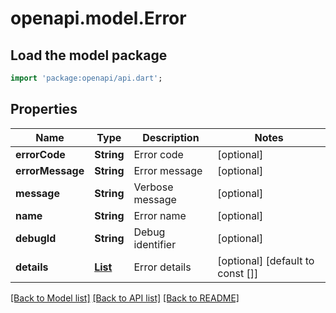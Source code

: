 # openapi.model.Error

## Load the model package

```dart
import 'package:openapi/api.dart';
```

## Properties

| Name             | Type                                    | Description      | Notes                            |
| ---------------- | --------------------------------------- | ---------------- | -------------------------------- |
| **errorCode**    | **String**                              | Error code       | [optional]                       |
| **errorMessage** | **String**                              | Error message    | [optional]                       |
| **message**      | **String**                              | Verbose message  | [optional]                       |
| **name**         | **String**                              | Error name       | [optional]                       |
| **debugId**      | **String**                              | Debug identifier | [optional]                       |
| **details**      | [**List<ErrorDetail>**](ErrorDetail.md) | Error details    | [optional] [default to const []] |

[[Back to Model list]](../README.md#documentation-for-models) [[Back to API list]](../README.md#documentation-for-api-endpoints) [[Back to README]](../README.md)
